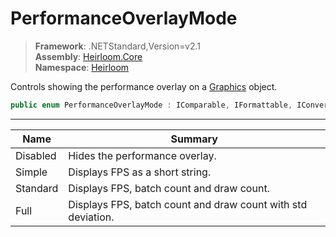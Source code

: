 # PerformanceOverlayMode

> **Framework**: .NETStandard,Version=v2.1  
> **Assembly**: [Heirloom.Core][0]  
> **Namespace**: [Heirloom][0]  

Controls showing the performance overlay on a [Graphics][1] object.

```cs
public enum PerformanceOverlayMode : IComparable, IFormattable, IConvertible
```

--------------------------------------------------------------------------------

| Name     | Summary                                                      |
|----------|--------------------------------------------------------------|
| Disabled | Hides the performance overlay.                               |
| Simple   | Displays FPS as a short string.                              |
| Standard | Displays FPS, batch count and draw count.                    |
| Full     | Displays FPS, batch count and draw count with std deviation. |

[0]: ../Heirloom.Core.md
[1]: Heirloom.Graphics.md
